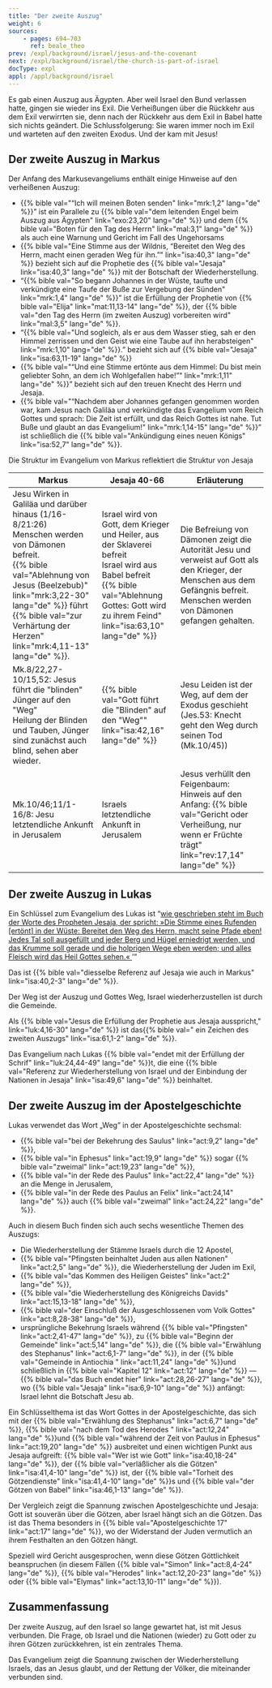 ```yaml
---
title: "Der zweite Auszug"
weight: 6
sources:
    - pages: 694–703
      ref: beale_theo
prev: /expl/background/israel/jesus-and-the-covenant
next: /expl/background/israel/the-church-is-part-of-israel
docType: expl
appl: /appl/background/israel
---
```


Es gab einen Auszug aus Ägypten. Aber weil Israel den Bund verlassen hatte, gingen sie wieder ins Exil. Die Verheißungen über die Rückkehr aus dem Exil verwirrten sie, denn nach der Rückkehr aus dem Exil in Babel hatte sich nichts geändert. Die Schlussfolgerung: Sie waren immer noch im Exil und warteten auf den zweiten Exodus. Und der kam mit Jesus!

## Der zweite Auszug in Markus

<a name="f526"></a>
Der Anfang des Markusevangeliums enthält einige Hinweise auf den verheißenen Auszug:

- {{% bible val="“Ich will meinen Boten senden" link="mrk:1,2" lang="de" %}}” ist ein Parallele zu {{% bible val="dem leitenden Engel beim Auszug aus Ägypten" link="exo:23,20" lang="de" %}} und dem {{% bible val="Boten für den Tag des Herrn" link="mal:3,1" lang="de" %}} als auch eine Warnung und Gericht im Fall des Ungehorsams
- {{% bible val="Eine Stimme aus der Wildnis, “Bereitet den Weg des Herrn, macht einen geraden Weg für ihn.”" link="isa:40,3" lang="de" %}} bezieht sich auf die Prophetie des {{% bible val="Jesaja" link="isa:40,3" lang="de" %}} mit der Botschaft der Wiederherstellung.
- “{{% bible val="So begann Johannes in der Wüste, taufte und verkündigte eine Taufe der Buße zur Vergebung der Sünden" link="mrk:1,4" lang="de" %}}” ist die Erfüllung der Prophetie von {{% bible val="Elija" link="mat:11,13-14" lang="de" %}}, der {{% bible val="den Tag des Herrn (im zweiten Auszug) vorbereiten wird" link="mal:3,5" lang="de" %}}.
- “{{% bible val="Und sogleich, als er aus dem Wasser stieg, sah er den Himmel zerrissen und den Geist wie eine Taube auf ihn herabsteigen" link="mrk:1,10" lang="de" %}}.” bezieht sich auf {{% bible val="Jesaja" link="isa:63,11-19" lang="de" %}}
- {{% bible val="“Und eine Stimme ertönte aus dem Himmel: Du bist mein geliebter Sohn, an dem ich Wohlgefallen habe!”" link="mrk:1,11" lang="de" %}}” bezieht sich auf den treuen Knecht des Herrn und Jesaja.
- {{% bible val="“Nachdem aber Johannes gefangen genommen worden war, kam Jesus nach Galiläa und verkündigte das Evangelium vom Reich Gottes und sprach: Die Zeit ist erfüllt, und das Reich Gottes ist nahe. Tut Buße und glaubt an das Evangelium!" link="mrk:1,14-15" lang="de" %}}” ist schließlich die {{% bible val="Ankündigung eines neuen Königs" link="isa:52,7" lang="de" %}}.

<p>Die Struktur im Evangelium von Markus reflektiert die Struktur von Jesaja</p>

| Markus | Jesaja 40-66 | Erläuterung |
|--------|--------------|-------------|
| Jesu Wirken in Galiläa und darüber hinaus (1/16-8/21:26) </br> Menschen werden von Dämonen befreit. </br> {{% bible val="Ablehnung von Jesus (Beelzebub)" link="mrk:3,22-30" lang="de" %}} führt {{% bible val="zur Verhärtung der Herzen" link="mrk:4,11-13" lang="de" %}}. | Israel wird von Gott, dem Krieger und Heiler, aus der Sklaverei befreit</br> Israel wird aus Babel befreit</br> {{% bible val="Ablehnung Gottes: Gott wird zu ihrem Feind" link="isa:63,10" lang="de" %}} | Die Befreiung von Dämonen zeigt die Autorität Jesu und verweist auf Gott als den Krieger, der Menschen aus dem Gefängnis befreit.</br> Menschen werden von Dämonen gefangen gehalten. |
| Mk.8/22,27-10/15,52: Jesus führt die "blinden" Jünger auf den "Weg" </br> Heilung der Blinden und Tauben, Jünger sind zunächst auch blind, sehen aber wieder. | {{% bible val="Gott führt die \"Blinden\" auf den \"Weg\"" link="isa:42,16" lang="de" %}} | Jesu Leiden ist der Weg, auf dem der Exodus geschieht (Jes.53: Knecht geht den Weg durch seinen Tod (Mk.10/45)) |
| Mk.10/46;11/1-16/8: Jesu letztendliche Ankunft in Jerusalem | Israels letztendliche Ankunft in Jerusalem | Jesus verhüllt den Feigenbaum: Hinweis auf den Anfang: {{% bible val="Gericht oder Verheißung, nur wenn er Früchte trägt" link="rev:17,14" lang="de" %}} |

## Der zweite Auszug in Lukas

<a name="f2e1"></a>
Ein Schlüssel zum Evangelium des Lukas ist “[wie geschrieben steht im Buch der Worte des Propheten Jesaja, der spricht: »Die Stimme eines Rufenden [ertönt] in der Wüste: Bereitet den Weg des Herrn, macht seine Pfade eben! Jedes Tal soll ausgefüllt und jeder Berg und Hügel erniedrigt werden, und das Krumme soll gerade und die holprigen Wege eben werden; und alles Fleisch wird das Heil Gottes sehen.« ](https://www.bibleserver.com/SLT/Lukas3%2C4-6)’”

Das ist {{% bible val="diesselbe Referenz auf Jesaja wie auch in Markus" link="isa:40,2-3" lang="de" %}}.

Der Weg ist der Auszug und Gottes Weg, Israel wiederherzustellen ist durch die Gemeinde.

Als {{% bible val="Jesus die Erfüllung der Prophetie aus Jesaja ausspricht," link="luk:4,16-30" lang="de" %}} ist das{{% bible val=" ein Zeichen des zweiten Auszugs" link="isa:61,1-2" lang="de" %}}.

Das Evangelium nach Lukas {{% bible val="endet mit der Erfüllung der Schrif" link="luk:24,44-49" lang="de" %}}t, die eine {{% bible val="Referenz zur Wiederherstellung von Israel und der Einbindung der Nationen in Jesaja" link="isa:49,6" lang="de" %}} beinhaltet.

## Der zweite Auszug im der Apostelgeschichte

<a name="b683"></a>
Lukas verwendet das Wort „Weg” in der Apostelgeschichte sechsmal:

- {{% bible val="bei der Bekehrung des Saulus" link="act:9,2" lang="de" %}},
- {{% bible val="in Ephesus" link="act:19,9" lang="de" %}} sogar {{% bible val="zweimal" link="act:19,23" lang="de" %}},
- {{% bible val="in der Rede des Paulus" link="act:22,4" lang="de" %}} an die Menge in Jerusalem,
- {{% bible val="in der Rede des Paulus an Felix" link="act:24,14" lang="de" %}} auch {{% bible val="zweimal" link="act:24,22" lang="de" %}}.

Auch in diesem Buch finden sich auch sechs wesentliche Themen des Auszugs:

- Die Wiederherstellung der Stämme Israels durch die 12 Apostel,
- {{% bible val="Pfingsten beinhaltet Juden aus allen Nationen" link="act:2,5" lang="de" %}}, die Wiederherstellung der Juden im Exil,
- {{% bible val="das Kommen des Heiligen Geistes" link="act:2" lang="de" %}},
- {{% bible val="die Wiederherstellung des Königreichs Davids" link="act:15,13-18" lang="de" %}},
- {{% bible val="der Einschluß der Ausgeschlossenen vom Volk Gottes" link="act:8,28-38" lang="de" %}},
- ursprüngliche Bekehrung Israels während {{% bible val="Pfingsten" link="act:2,41-47" lang="de" %}}, zu {{% bible val="Beginn der Gemeinde" link="act:5,14" lang="de" %}}, die {{% bible val="Erwählung des Stephanus" link="act:6,1-7" lang="de" %}}, in der {{% bible val="Gemeinde in Antiochia " link="act:11,24" lang="de" %}}und schließlich in {{% bible val="Kapitel 12" link="act:12" lang="de" %}} — {{% bible val="das Buch endet hier" link="act:28,26-27" lang="de" %}}, wo {{% bible val="Jesaja" link="isa:6,9-10" lang="de" %}} anfängt: Israel lehnt die Botschaft Jesu ab.

Ein Schlüsselthema ist das Wort Gottes in der Apostelgeschichte, das sich mit der {{% bible val="Erwählung des Stephanus" link="act:6,7" lang="de" %}}, {{% bible val="nach dem Tod des Herodes " link="act:12,24" lang="de" %}}und {{% bible val="während der Zeit von Paulus in Ephesus" link="act:19,20" lang="de" %}} ausbreitet und einen wichtigen Punkt aus Jesaja aufgreift: {{% bible val="Wer ist wie Gott" link="isa:40,18-24" lang="de" %}}, der {{% bible val="verläßlicher als die Götzen" link="isa:41,4-10" lang="de" %}} ist, der {{% bible val="Torheit des Götzendienste" link="isa:41,4-10" lang="de" %}}s und {{% bible val="der Götzen von Babel" link="isa:46,1-13" lang="de" %}}.

Der Vergleich zeigt die Spannung zwischen Apostelgeschichte und Jesaja: Gott ist souverän über die Götzen, aber Israel hängt sich an die Götzen. Das ist das Thema besonders in {{% bible val="Apostelgeschichte 17" link="act:17" lang="de" %}}, wo der Widerstand der Juden vermutlich an ihrem Festhalten an den Götzen hängt.

Speziell wird Gericht ausgesprochen, wenn diese Götzen Göttlichkeit beanspruchen (in diesem Fällen {{% bible val="Simon" link="act:8,4-24" lang="de" %}}, {{% bible val="Herodes" link="act:12,20-23" lang="de" %}} oder {{% bible val="Elymas" link="act:13,10-11" lang="de" %}}).

## Zusammenfassung

<a name="135c"></a>
Der zweite Auszug, auf den Israel so lange gewartet hat, ist mit Jesus verbunden. Die Frage, ob Israel und die Nationen (wieder) zu Gott oder zu ihren Götzen zurückkehren, ist ein zentrales Thema.

Das Evangelium zeigt die Spannung zwischen der Wiederherstellung Israels, das an Jesus glaubt, und der Rettung der Völker, die miteinander verbunden sind.
